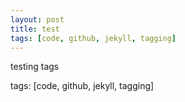 ```yaml
---
layout: post
title: test
tags: [code, github, jekyll, tagging]
---
```


testing tags

tags: [code, github, jekyll, tagging]
